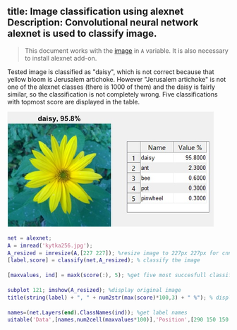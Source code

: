 title: Image classification using alexnet
Description: Convolutional neural network alexnet is used to classify image.
---
>This document works with the [image](/zodoc/assets/img/kytka256.jpg) in `A` variable. It is also necessary to install alexnet add-on. 

Tested image is classified as "daisy", which is not correct because that yellow bloom is Jerusalem artichoke. However "Jerusalem artichoke" is not one of the alexnet classes (there is 1000 of them) and the daisy is fairly similar, so the classification is not completely wrong. Five classifications with topmost score are displayed in the table.

![](../media/2018-11-15-0-0-0.jpg)

```matlab
net = alexnet;
A = imread('kytka256.jpg');
A_resized = imresize(A,[227 227]); %resize image to 227px 227px for cnn input
[label,score] = classify(net,A_resized); % classify the image

[maxvalues, ind] = maxk(score(:), 5); %get five most succesfull classifications

subplot 121; imshow(A_resized); %display original image
title(string(label) + ", " + num2str(max(score)*100,3) + " %"); % display name and percentage

names=(net.Layers(end).ClassNames(ind)); %get label names 
uitable('Data',[names,num2cell(maxvalues*100)],'Position',[290 150 150 130],'ColumnName',{'Class name','Score %'});% create table
```


